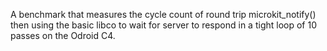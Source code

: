 A benchmark that measures the cycle count of round trip microkit_notify() then using the basic libco to wait for server to respond in a tight loop of 10 passes on the Odroid C4.